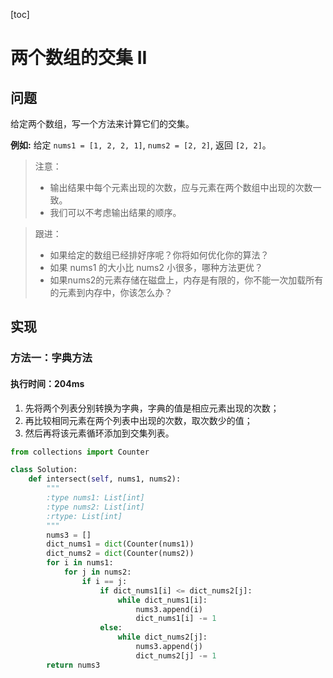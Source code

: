 [toc]
# 两个数组的交集 II
## 问题
给定两个数组，写一个方法来计算它们的交集。

**例如:**
给定 `nums1 = [1, 2, 2, 1]`, `nums2 = [2, 2]`, 返回 `[2, 2]`。

> 注意：
> - 输出结果中每个元素出现的次数，应与元素在两个数组中出现的次数一致。
> - 我们可以不考虑输出结果的顺序。


> 跟进：
> - 如果给定的数组已经排好序呢？你将如何优化你的算法？
> - 如果 nums1 的大小比 nums2 小很多，哪种方法更优？
> - 如果nums2的元素存储在磁盘上，内存是有限的，你不能一次加载所有的元素到内存中，你该怎么办？

## 实现
### 方法一：字典方法
#### 执行时间：204ms
1. 先将两个列表分别转换为字典，字典的值是相应元素出现的次数；
2. 再比较相同元素在两个列表中出现的次数，取次数少的值；
3. 然后再将该元素循环添加到交集列表。
```python
from collections import Counter

class Solution:
    def intersect(self, nums1, nums2):
        """
        :type nums1: List[int]
        :type nums2: List[int]
        :rtype: List[int]
        """
        nums3 = []
        dict_nums1 = dict(Counter(nums1))
        dict_nums2 = dict(Counter(nums2))
        for i in nums1:
            for j in nums2:
                if i == j:
                    if dict_nums1[i] <= dict_nums2[j]:
                        while dict_nums1[i]:
                            nums3.append(i)
                            dict_nums1[i] -= 1
                    else:
                        while dict_nums2[j]:
                            nums3.append(j)
                            dict_nums2[j] -= 1
        return nums3
```








